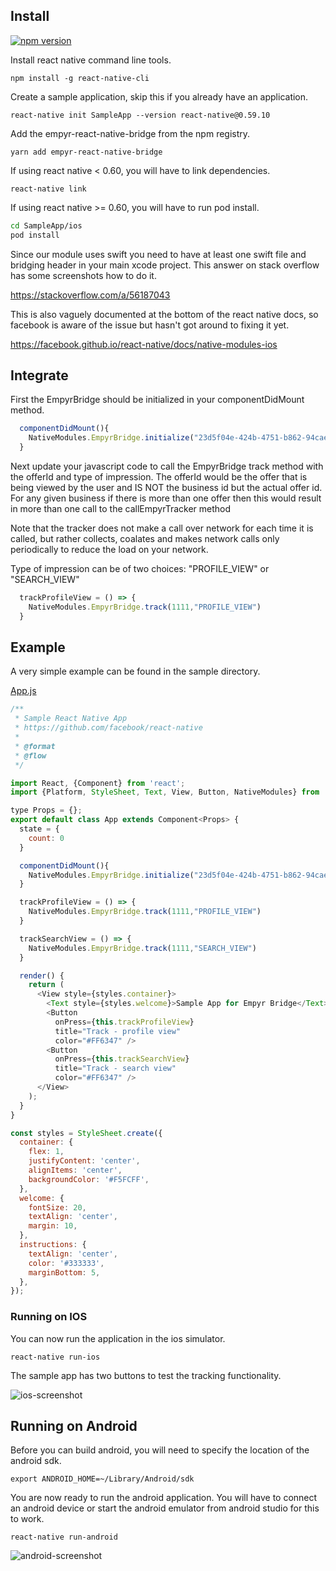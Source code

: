 ## Install
[![npm version](https://badge.fury.io/js/empyr-react-native-bridge.svg)](https://badge.fury.io/js/empyr-react-native-bridge)

Install react native command line tools.

```
npm install -g react-native-cli
```

Create a sample application, skip this if you already have an application.

```
react-native init SampleApp --version react-native@0.59.10
```

Add the empyr-react-native-bridge from the npm registry.

```
yarn add empyr-react-native-bridge
```

If using react native < 0.60, you will have to link dependencies.

```
react-native link
```

If using react native >= 0.60, you will have to run pod install.

```bash
cd SampleApp/ios
pod install
```

Since our module uses swift you need to have at least one swift file and bridging header in your main xcode project.  This answer on stack overflow has some screenshots how to do it.

https://stackoverflow.com/a/56187043

This is also vaguely documented at the bottom of the react native docs, so facebook is aware of the issue but hasn't got around to fixing it yet.

https://facebook.github.io/react-native/docs/native-modules-ios

## Integrate

First the EmpyrBridge should be initialized in your componentDidMount method.

```js
  componentDidMount(){
    NativeModules.EmpyrBridge.initialize("23d5f04e-424b-4751-b862-94cae1787c74")
  }
```

Next update your javascript code to call the EmpyrBridge track method with the offerId and type of impression.  The offerId would be the offer that is being viewed by the user and IS NOT the business id but the actual offer id.  For any given business if there is more than one offer then this would result in more than one call to the callEmpyrTracker method

Note that the tracker does not make a call over network for each time it is called, but rather collects, coalates and makes network calls only periodically to reduce the load on your network.

Type of impression can be of two choices: "PROFILE_VIEW" or "SEARCH_VIEW"
```js
  trackProfileView = () => {
    NativeModules.EmpyrBridge.track(1111,"PROFILE_VIEW")
  }
```

## Example

A very simple example can be found in the sample directory.

[App.js](sample/App.js)
```js
/**
 * Sample React Native App
 * https://github.com/facebook/react-native
 *
 * @format
 * @flow
 */

import React, {Component} from 'react';
import {Platform, StyleSheet, Text, View, Button, NativeModules} from 'react-native';

type Props = {};
export default class App extends Component<Props> {
  state = {
    count: 0
  }

  componentDidMount(){
    NativeModules.EmpyrBridge.initialize("23d5f04e-424b-4751-b862-94cae1787c74")
  }

  trackProfileView = () => {
    NativeModules.EmpyrBridge.track(1111,"PROFILE_VIEW")
  }

  trackSearchView = () => {
    NativeModules.EmpyrBridge.track(1111,"SEARCH_VIEW")
  }

  render() {
    return (
      <View style={styles.container}>
        <Text style={styles.welcome}>Sample App for Empyr Bridge</Text>
        <Button
          onPress={this.trackProfileView}
          title="Track - profile view"
          color="#FF6347" />
        <Button
          onPress={this.trackSearchView}
          title="Track - search view"
          color="#FF6347" />
      </View>
    );
  }
}

const styles = StyleSheet.create({
  container: {
    flex: 1,
    justifyContent: 'center',
    alignItems: 'center',
    backgroundColor: '#F5FCFF',
  },
  welcome: {
    fontSize: 20,
    textAlign: 'center',
    margin: 10,
  },
  instructions: {
    textAlign: 'center',
    color: '#333333',
    marginBottom: 5,
  },
});
```

### Running on IOS

You can now run the application in the ios simulator.

```
react-native run-ios
```

The sample app has two buttons to test the tracking functionality.

![ios-screenshot](docs/ios-screenshot.png?raw=true "ios screenshot")

## Running on Android

Before you can build android, you will need to specify the location of the android sdk.

```
export ANDROID_HOME=~/Library/Android/sdk
```

You are now ready to run the android application.   You will have to connect an android device or start the android emulator from android studio for this to work.

```
react-native run-android
```

![android-screenshot](docs/android-screenshot.png?raw=true "Android screenshot")

